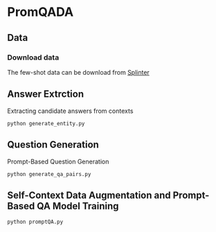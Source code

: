 # PromQADA

## Data

### Download data

The few-shot data can be download from [Splinter](https://github.com/oriram/splinter/tree/main)

## Answer Extrction

Extracting candidate answers from contexts
```
python generate_entity.py
```

## Question Generation
Prompt-Based Question Generation
```
python generate_qa_pairs.py
```

## Self-Context Data Augmentation and Prompt-Based QA Model Training
```
python promptQA.py
```
